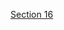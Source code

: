 [Section 16](https://coconut-belief-fcc.notion.site/AWS-Section-16_-ECS-ECR-Fargate-AWS-112062937421804490a9cfadb846c030?pvs=4)
